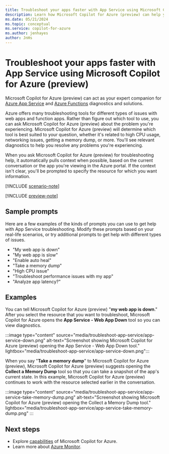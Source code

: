 ```yaml
---
title: Troubleshoot your apps faster with App Service using Microsoft Copilot for Azure (preview)
description: Learn how Microsoft Copilot for Azure (preview) can help you troubleshoot your web apps hosted with App Service.
ms.date: 05/21/2024
ms.topic: conceptual
ms.service: copilot-for-azure
ms.author: jenhayes
author: JnHs
---
```


# Troubleshoot your apps faster with App Service using Microsoft Copilot for Azure (preview)

Microsoft Copilot for Azure (preview) can act as your expert companion for [Azure App Service](/azure/app-service/overview) and [Azure Functions](/azure/azure-functions/functions-overview) diagnostics and solutions.

Azure offers many troubleshooting tools for different types of issues with web apps and function apps. Rather than figure out which tool to use, you can ask Microsoft Copilot for Azure (preview) about the problem you're experiencing. Microsoft Copilot for Azure (preview) will determine which tool is best suited to your question, whether it's related to high CPU usage, networking issues, getting a memory dump, or more. You'll see relevant diagnostics to help you resolve any problems you're experiencing.

When you ask Microsoft Copilot for Azure (preview) for troubleshooting help, it automatically pulls context when possible, based on the current conversation or the app you're viewing in the Azure portal. If the context isn't clear, you'll be prompted to specify the resource for which you want information.

[!INCLUDE [scenario-note](includes/scenario-note.md)]

[!INCLUDE [preview-note](includes/preview-note.md)]

## Sample prompts

Here are a few examples of the kinds of prompts you can use to get help with App Service troubleshooting. Modify these prompts based on your real-life scenarios, or try additional prompts to get help with different types of issues.

- "My web app is down"
- "My web app is slow"
- "Enable auto heal"
- "Take a memory dump"
- "High CPU issue"
- "Troubleshoot performance issues with my app"
- "Analyze app latency?"

## Examples

You can tell Microsoft Copilot for Azure (preview) "**my web app is down**." After you select the resource that you want to troubleshoot, Microsoft Copilot for Azure opens the **App Service - Web App Down** tool so you can view diagnostics.

:::image type="content" source="media/troubleshoot-app-service/app-service-down.png" alt-text="Screenshot showing Microsoft Copilot for Azure (preview) opening the App Service - Web App Down tool." lightbox="media/troubleshoot-app-service/app-service-down.png":::

When you say "**Take a memory dump**" to Microsoft Copilot for Azure (preview), Microsoft Copilot for Azure (preview) suggests opening the **Collect a Memory Dump** tool so that you can take a snapshot of the app's current state.  In this example, Microsoft Copilot for Azure (preview) continues to work with the resource selected earlier in the conversation.

:::image type="content" source="media/troubleshoot-app-service/app-service-take-memory-dump.png" alt-text="Screenshot showing Microsoft Copilot for Azure (preview) opening the Collect a Memory Dump tool." lightbox="media/troubleshoot-app-service/app-service-take-memory-dump.png" :::

## Next steps

- Explore [capabilities](capabilities.md) of Microsoft Copilot for Azure.
- Learn more about [Azure Monitor](/azure/azure-monitor/).
